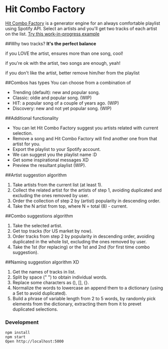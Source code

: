 # Hit Combo Factory
[Hit Combo Factory](http://cosmitar.github.io/hit-combo-factory/) is a generator engine for an always comfortable playlist using Spotify API.
Select an artists and you'll get two tracks of each artist on the list.
[Try this work-in-progress example](http://cosmitar.github.io/hit-combo-factory/)

##Why two tracks? 
**It's the perfect balance**

if you LOVE the artist, ensures more than one song, cool!

if you're ok with the artist, two songs are enough, yeah!

if you don't like the artist, better remove him/her from the playlist

##Combos has types
You can choose from a combination of
- Trending (default): new and popular song.
- Classic: oldie and popular song. (WIP)
- HIT: a popular song of a couple of years ago. (WIP)
- Discovery: new and not yet popular song. (WIP)

##Additional functionality
- You can let Hit Combo Factory suggest you artists related with current selection.
- Remove a song and Hit Combo Factory will find another one from that artist for you.
- Export the playlist to your Spotify account.
- We can suggest you the playlist name :D
- Get some inspirational messages XD
- Preview the resultant playlist (WIP).


##Artist suggestion algorithm
1. Take artists from the current list (at least 1).
2. Collect the related artist for the artists of step 1, avoiding duplicated and excluding the ones removed by user.
3. Order the collection of step 2 by (artist) popularity in descending order.
4. Take the N artist from top, where N = total (8) - current.

##Combo suggestions algorithm
1. Take the selected artist.
2. Get top tracks (for US market by now).
3. Order tracks from step 2 by popularity in descending order, avoiding duplicated in the whole list, excluding the ones removed by user.
4. Take the 1st (for replacing) or the 1st and 2nd (for first time combo suggestion).

##Naming suggestion algorithm XD
1. Get the names of tracks in list.
2. Split by space (" ") to obtain individual words.
3. Replace some characters as (), [], {}.
4. Normalize the words to lowercase an append them to a dictionary (using a Set to avoid duplicated).
5. Build a phrase of variable length from 2 to 5 words, by randomly pick elements from the dictionary, extracting them from it to prevet duplicated selections.

### Development

```
npm install
npm start
Open http://localhost:5000
```
